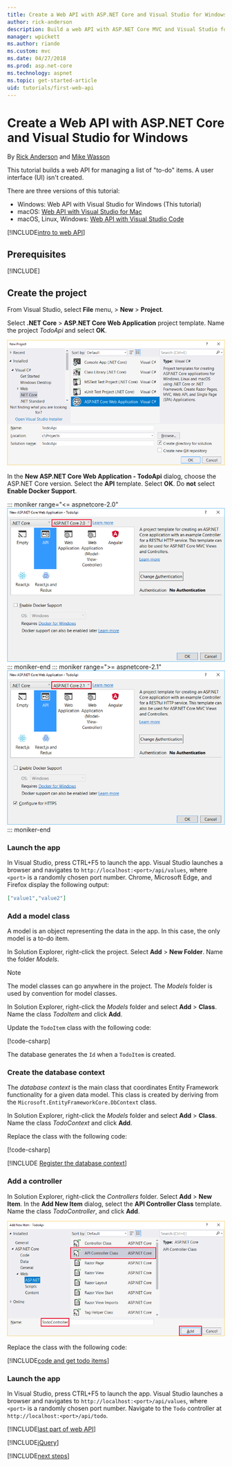 ```yaml
---
title: Create a Web API with ASP.NET Core and Visual Studio for Windows
author: rick-anderson
description: Build a web API with ASP.NET Core MVC and Visual Studio for Windows
manager: wpickett
ms.author: riande
ms.custom: mvc
ms.date: 04/27/2018
ms.prod: asp.net-core
ms.technology: aspnet
ms.topic: get-started-article
uid: tutorials/first-web-api
---
```

# Create a Web API with ASP.NET Core and Visual Studio for Windows

By [Rick Anderson](https://twitter.com/RickAndMSFT) and [Mike Wasson](https://github.com/mikewasson)

This tutorial builds a web API for managing a list of "to-do" items. A user interface (UI) isn't created.

There are three versions of this tutorial:

* Windows: Web API with Visual Studio for Windows (This tutorial)
* macOS: [Web API with Visual Studio for Mac](xref:tutorials/first-web-api-mac)
* macOS, Linux, Windows: [Web API with Visual Studio Code](xref:tutorials/web-api-vsc)

<!-- WARNING: The code AND images in this doc are used by uid: tutorials/web-api-vsc, tutorials/first-web-api-mac and tutorials/first-web-api. If you change any code/images in this tutorial, update uid: tutorials/web-api-vsc -->

[!INCLUDE[intro to web API](../includes/webApi/intro.md)]

## Prerequisites

[!INCLUDE[](~/includes/net-core-prereqs-windows.md)]

## Create the project

From Visual Studio, select **File** menu, > **New** > **Project**.

Select **.NET Core** > **ASP.NET Core Web Application** project template. Name the project *TodoApi* and select **OK**.

![New project dialog](first-web-api/_static/new-project.png)

In the **New ASP.NET Core Web Application - TodoApi** dialog, choose the ASP.NET Core version. Select the **API** template. Select **OK**. Do **not** select **Enable Docker Support**.

::: moniker range="<= aspnetcore-2.0"
![New ASP.NET Web Application dialog with Web API project template selected from ASP.NET Core Templates](first-web-api/_static/web-api-project.png)
::: moniker-end
::: moniker range=">= aspnetcore-2.1"
![New ASP.NET Web Application dialog with Web API project template selected from ASP.NET Core Templates](first-web-api/_static/web-api-project-2.1.png)
::: moniker-end

### Launch the app

In Visual Studio, press CTRL+F5 to launch the app. Visual Studio launches a browser and navigates to `http://localhost:<port>/api/values`, where `<port>` is a randomly chosen port number. Chrome, Microsoft Edge, and Firefox display the following output:

```json
["value1","value2"]
```

### Add a model class

A model is an object representing the data in the app. In this case, the only model is a to-do item.

In Solution Explorer, right-click the project. Select **Add** > **New Folder**. Name the folder *Models*.

> [!NOTE]
> The model classes can go anywhere in the project. The *Models* folder is used by convention for model classes.

In Solution Explorer, right-click the *Models* folder and select **Add** > **Class**. Name the class *TodoItem* and click **Add**.

Update the `TodoItem` class with the following code:

[!code-csharp[](first-web-api/samples/2.0/TodoApi/Models/TodoItem.cs)]

The database generates the `Id` when a `TodoItem` is created.

### Create the database context

The *database context* is the main class that coordinates Entity Framework functionality for a given data model. This class is created by deriving from the `Microsoft.EntityFrameworkCore.DbContext` class.

In Solution Explorer, right-click the *Models* folder and select **Add** > **Class**. Name the class *TodoContext* and click **Add**.

Replace the class with the following code:

[!code-csharp[](first-web-api/samples/2.0/TodoApi/Models/TodoContext.cs)]

[!INCLUDE [Register the database context](../includes/webApi/register_dbContext.md)]

### Add a controller

In Solution Explorer, right-click the *Controllers* folder. Select **Add** > **New Item**. In the **Add New Item** dialog, select the **API Controller Class** template. Name the class *TodoController*, and click **Add**.

![Add new Item dialog with controller in search box and web API controller selected](first-web-api/_static/new_controller.png)

Replace the class with the following code:

[!INCLUDE[code and get todo items](../includes/webApi/getTodoItems.md)]

### Launch the app

In Visual Studio, press CTRL+F5 to launch the app. Visual Studio launches a browser and navigates to `http://localhost:<port>/api/values`, where `<port>` is a randomly chosen port number. Navigate to the `Todo` controller at `http://localhost:<port>/api/todo`.

[!INCLUDE[last part of web API](../includes/webApi/end.md)]

[!INCLUDE[jQuery](../includes/webApi/add-jquery.md)]

[!INCLUDE[next steps](../includes/webApi/next.md)]
